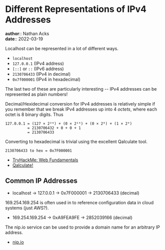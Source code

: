 # Different Representations of IPv4 Addresses

**author**:: Nathan Acks  
**date**:: 2022-03-19

Localhost can be represented in a lot of different ways.

* `localhost`
* `127.0.0.1` (IPv4 address)
* `[::]` or `::` (IPv6 address)
* `2130706433` (IPv4 in decimal)
* `0x7f000001` (IPv4 in hexadecimal)

The last two of these are particularly interesting -- IPv4 addresses can be represented as plain numbers!

Decimal/Hexidecimal conversion for IPv4 addresses is relatively simple if you remember that we break IPv4 addresses up into 4 *octets*, where each octet is 8 binary digits. Thus

```
127.0.0.1 = (127 × 2²⁴) + (0 × 2¹⁶) + (0 × 2⁸) + (1 × 2⁰)
          = 2130706432 + 0 + 0 + 1
          = 2130706433
```

Converting to hexadecimal is trivial using the excellent Qalculate tool.

```qalc
2130706433 to hex = 0x7F000001
```

* [TryHackMe: Web Fundamentals](tryhackme-web-fundamentals.md)
* [Qalculate!](https://qalculate.github.io/)

## Common IP Addresses

* localhost -> 127.0.0.1 -> 0x7F000001 -> 2130706433 (decimal)

169.254.169.254 is often used in to reference configuration data in cloud systems (just AWS?).

* 169.254.169.254 -> 0xA9FEA9FE -> 2852039166 (decimal)

The nip.io service can be used to provide a domain name for an arbitrary IP address.

* [nip.io](https://nip.io/)
